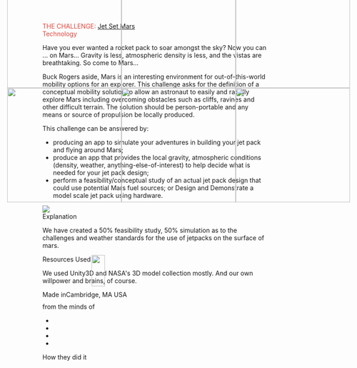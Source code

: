 <div class="containers---contentContainer---3CufR" data-reactid=".0.1.1.3"><noscript data-reactid=".0.1.1.3.0"></noscript><noscript data-reactid=".0.1.1.3.1"></noscript><div class="ProjectDetail---main---q2quS" data-reactid=".0.1.1.3.2"><noscript data-reactid=".0.1.1.3.2.0"></noscript><div class="typography---title---3_nlk typography---titleRegular---27NEx" style="color:#E2443A;" data-reactid=".0.1.1.3.2.1"><span data-reactid=".0.1.1.3.2.1.0">THE CHALLENGE: </span><a class="" href="/challenges/tech/jet-set-mars" data-reactid=".0.1.1.3.2.1.1">Jet Set Mars</a></div><div class="ProjectDetail---categoryName---2oGFn" style="color:#E2443A;" data-reactid=".0.1.1.3.2.2">Technology</div><div class="cms---cmsContainer---3BD1S" data-reactid=".0.1.1.3.2.3"><p>Have you ever wanted a rocket pack to soar amongst the sky? Now you can … on Mars… Gravity is less, atmospheric density is less, and the vistas are breathtaking. So come to Mars...</p><p>Buck Rogers aside, Mars is an interesting environment for out-of-this-world mobility options for an explorer. This challenge asks for the definition of a conceptual mobility solution to allow an astronaut to easily and rapidly explore Mars including overcoming obstacles such as cliffs, ravines and other difficult terrain. The solution should be person-portable and any means or source of propulsion be locally produced.</p><p>This challenge can be answered by:</p><ul><li>producing an app to simulate your adventures in building your jet pack and flying around Mars;</li><li>produce an app that provides the local gravity, atmospheric conditions (density, weather, anything-else-of-interest) to help decide what is needed for your jet pack design;</li><li>perform a feasibility/conceptual study of an actual jet pack design that could use potential Mars fuel sources; or Design and Demonstrate a model scale jet pack using hardware.</li></ul>
</div><div class="ProjectDetail---featureImage---1J78H" data-reactid=".0.1.1.3.2.4"><img src="https://s3.amazonaws.com/files.open.nasa.gov/spaceapps/media/ce46fbe0-c601-4616-9805-73b98e11bc1e.jpg" data-reactid=".0.1.1.3.2.4.0"></div><div class="typography---title---3_nlk typography---titleRegular---27NEx" data-reactid=".0.1.1.3.2.5">Explanation</div><div class="cms---cmsContainer---3BD1S" data-reactid=".0.1.1.3.2.6"><p>We have created a 50% feasibility study, 50% simulation as to the challenges and weather standards for the use of jetpacks on the surface of mars.
</p></div><div class="typography---title---3_nlk typography---titleRegular---27NEx" data-reactid=".0.1.1.3.2.7">Resources Used</div><div class="cms---cmsContainer---3BD1S" data-reactid=".0.1.1.3.2.8"><p>We used Unity3D and NASA's 3D model collection mostly. And our own willpower and brains, of course.
</p></div></div><div class="ProjectDetail---sidebar---sqkvs" data-reactid=".0.1.1.3.3"><div class="ProjectDetail---map---n5dAX" data-reactid=".0.1.1.3.3.0"><div class="map---mapContainer---gftmX" data-reactid=".0.1.1.3.3.0.0"><div style="position:absolute;top:0;bottom:0;width:100%;z-index:1;" data-reactid=".0.1.1.3.3.0.0.0" class="leaflet-container leaflet-touch leaflet-fade-anim" tabindex="0"><div class="leaflet-map-pane" style="transform: translate3d(-79px, -59px, 0px);"><div class="leaflet-tile-pane"><div class="leaflet-layer"><div class="leaflet-tile-container"></div><div class="leaflet-tile-container leaflet-zoom-animated"><img class="leaflet-tile leaflet-tile-loaded" src="https://b.tiles.mapbox.com/v4/mapbox.satellite/14/4955/6058.png?access_token=pk.eyJ1IjoiYm9sc3RlciIsImEiOiIzYmJlMTE0ZmYzZjRlYWYyYmJhNzQyZWQ2ZTFhN2U4OSJ9.krgUgU6jSVnCrWPxwH8grg" style="height: 256px; width: 256px; left: 69px; top: -85px;"><img class="leaflet-tile leaflet-tile-loaded" src="https://a.tiles.mapbox.com/v4/mapbox.satellite/14/4955/6059.png?access_token=pk.eyJ1IjoiYm9sc3RlciIsImEiOiIzYmJlMTE0ZmYzZjRlYWYyYmJhNzQyZWQ2ZTFhN2U4OSJ9.krgUgU6jSVnCrWPxwH8grg" style="height: 256px; width: 256px; left: 69px; top: 171px;"><img class="leaflet-tile leaflet-tile-loaded" src="https://a.tiles.mapbox.com/v4/mapbox.satellite/14/4954/6058.png?access_token=pk.eyJ1IjoiYm9sc3RlciIsImEiOiIzYmJlMTE0ZmYzZjRlYWYyYmJhNzQyZWQ2ZTFhN2U4OSJ9.krgUgU6jSVnCrWPxwH8grg" style="height: 256px; width: 256px; left: -187px; top: -85px;"><img class="leaflet-tile leaflet-tile-loaded" src="https://a.tiles.mapbox.com/v4/mapbox.satellite/14/4956/6058.png?access_token=pk.eyJ1IjoiYm9sc3RlciIsImEiOiIzYmJlMTE0ZmYzZjRlYWYyYmJhNzQyZWQ2ZTFhN2U4OSJ9.krgUgU6jSVnCrWPxwH8grg" style="height: 256px; width: 256px; left: 325px; top: -85px;"><img class="leaflet-tile leaflet-tile-loaded" src="https://b.tiles.mapbox.com/v4/mapbox.satellite/14/4954/6059.png?access_token=pk.eyJ1IjoiYm9sc3RlciIsImEiOiIzYmJlMTE0ZmYzZjRlYWYyYmJhNzQyZWQ2ZTFhN2U4OSJ9.krgUgU6jSVnCrWPxwH8grg" style="height: 256px; width: 256px; left: -187px; top: 171px;"><img class="leaflet-tile leaflet-tile-loaded" src="https://b.tiles.mapbox.com/v4/mapbox.satellite/14/4956/6059.png?access_token=pk.eyJ1IjoiYm9sc3RlciIsImEiOiIzYmJlMTE0ZmYzZjRlYWYyYmJhNzQyZWQ2ZTFhN2U4OSJ9.krgUgU6jSVnCrWPxwH8grg" style="height: 256px; width: 256px; left: 325px; top: 171px;"></div></div></div><div class="leaflet-objects-pane"><div class="leaflet-shadow-pane"></div><div class="leaflet-overlay-pane"></div><div class="leaflet-marker-pane"><img src="https://a.tiles.mapbox.com/v4/marker/pin-m+4082CD.png?access_token=pk.eyJ1IjoiYm9sc3RlciIsImEiOiIzYmJlMTE0ZmYzZjRlYWYyYmJhNzQyZWQ2ZTFhN2U4OSJ9.krgUgU6jSVnCrWPxwH8grg" class="leaflet-marker-icon leaflet-zoom-animated leaflet-clickable" tabindex="0" style="margin-left: -15px; margin-top: -35px; width: 30px; height: 70px; transform: translate3d(204px, 153px, 0px); z-index: 153;"></div><div class="leaflet-popup-pane"></div></div></div><div class="leaflet-control-container"><div class="leaflet-top leaflet-left"></div><div class="leaflet-top leaflet-right"><div class="leaflet-control-grid map-tooltip leaflet-control" style="display: none;"><a class="close" href="#" title="close">close</a><div class="map-tooltip-content"></div></div></div><div class="leaflet-bottom leaflet-left"><div class="mapbox-logo leaflet-control"></div></div><div class="leaflet-bottom leaflet-right"><div class="map-legends wax-legends leaflet-control" style="display: none;"></div></div></div></div></div></div><div class="ProjectDetail---sidebarContent---3b6M5" data-reactid=".0.1.1.3.3.1"><span data-reactid=".0.1.1.3.3.1.0">Made in</span><span class="ProjectDetail---sidebarLocationName---2vh4A" data-reactid=".0.1.1.3.3.1.1"><span data-reactid=".0.1.1.3.3.1.1.0">Cambridge, MA</span><span data-reactid=".0.1.1.3.3.1.1.1"> </span><span data-reactid=".0.1.1.3.3.1.1.2">USA</span></span><div style="margin-top:10px;" data-reactid=".0.1.1.3.3.1.2">from the minds of</div><ul class="ProjectDetail---teamList---2QwFQ" data-reactid=".0.1.1.3.3.1.3"><li class="ProjectDetail---teamMember---PWsrp" style="background-image:url(https://s3.amazonaws.com/files.open.nasa.gov/spaceapps/media/default-avatars/Robot_Icons-12.svg);" data-reactid=".0.1.1.3.3.1.3.$UHJvamVjdENvbGxhYm9yYXRvcjo4N2NlZmM4My05YmE3LTQ4NWQtYjg2OS04N2VhMWJiZjQyZTA=0"></li><li class="ProjectDetail---teamMember---PWsrp" style="background-image:url(https://s3.amazonaws.com/files.open.nasa.gov/spaceapps/media/default-avatars/Robot_Icons-04.svg);" data-reactid=".0.1.1.3.3.1.3.1:$0"></li><li class="ProjectDetail---teamMember---PWsrp" style="background-image:url(https://s3.amazonaws.com/files.open.nasa.gov/spaceapps/media/default-avatars/Robot_Icons-09.svg);" data-reactid=".0.1.1.3.3.1.3.1:$1"></li><li class="ProjectDetail---teamMember---PWsrp" style="background-image:url(https://s3.amazonaws.com/files.open.nasa.gov/spaceapps/media/default-avatars/Robot_Icons-01.svg);" data-reactid=".0.1.1.3.3.1.3.1:$2"></li></ul><div data-reactid=".0.1.1.3.3.1.4"><div style="margin-top:10px;" data-reactid=".0.1.1.3.3.1.4.0">How they did it</div><a class="ProjectDetail---projectLink---hUce1" href="https://github.com/tuoxie2046/jetonmars" data-reactid=".0.1.1.3.3.1.4.1"><i class="fa fa-github" data-reactid=".0.1.1.3.3.1.4.1.0"></i></a></div></div></div></div>
